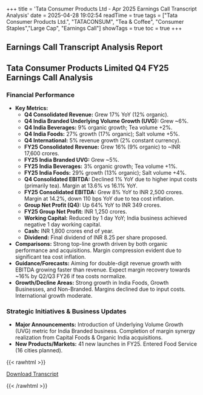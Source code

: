 +++
title = 'Tata Consumer Products Ltd - Apr 2025 Earnings Call Transcript Analysis'
date = 2025-04-28 19:02:54
readTime = true
tags = ["Tata Consumer Products Ltd.", "TATACONSUM", "Tea & Coffee", "Consumer Staples","Large Cap", "Earnings Call"]
showTags = true
toc = true
+++



## Earnings Call Transcript Analysis Report
## Tata Consumer Products Limited Q4 FY25 Earnings Call Analysis

### Financial Performance

*   **Key Metrics:**
    *   **Q4 Consolidated Revenue:** Grew 17% YoY (12% organic).
    *   **Q4 India Branded Underlying Volume Growth (UVG):** Grew ~6%.
    *   **Q4 India Beverages:** 9% organic growth; Tea volume +2%.
    *   **Q4 India Foods:** 27% growth (17% organic); Salt volume +5%.
    *   **Q4 International:** 5% revenue growth (2% constant currency).
    *   **FY25 Consolidated Revenue:** Grew 16% (9% organic) to ~INR 17,600 crores.
    *   **FY25 India Branded UVG:** Grew ~5%.
    *   **FY25 India Beverages:** 3% organic growth; Tea volume +1%.
    *   **FY25 India Foods:** 29% growth (13% organic); Salt volume +4%.
    *   **Q4 Consolidated EBITDA:** Declined 1% YoY due to higher input costs (primarily tea). Margin at 13.6% vs 16.1% YoY.
    *   **FY25 Consolidated EBITDA:** Grew 8% YoY to INR 2,500 crores. Margin at 14.2%, down 110 bps YoY due to tea cost inflation.
    *   **Group Net Profit (Q4):** Up 64% YoY to INR 349 crores.
    *   **FY25 Group Net Profit:** INR 1,250 crores.
    *   **Working Capital:** Reduced by 1 day YoY; India business achieved negative 1 day working capital.
    *   **Cash:** INR 1,800 crores end of year.
    *   **Dividend:** Final dividend of INR 8.25 per share proposed.
*   **Comparisons:** Strong top-line growth driven by both organic performance and acquisitions. Margin compression evident due to significant tea cost inflation.
*   **Guidance/Forecasts:** Aiming for double-digit revenue growth with EBITDA growing faster than revenue. Expect margin recovery towards ~16% by Q2/Q3 FY26 if tea costs normalize.
*   **Growth/Decline Areas:** Strong growth in India Foods, Growth Businesses, and Non-Branded. Margins declined due to input costs. International growth moderate.

### Strategic Initiatives & Business Updates

*   **Major Announcements:** Introduction of Underlying Volume Growth (UVG) metric for India Branded business. Completion of margin synergy realization from Capital Foods & Organic India acquisitions.
*   **New Products/Markets:** 41 new launches in FY25. Entered Food Service (16 cities planned).



{{< rawhtml >}}

<div class="button-container">    
    <a href="https://www.bseindia.com/stockinfo/AnnPdfOpen.aspx?Pname=93f31a87-572d-4ab2-8714-95197da843aa.pdf" target="_blank" class="report-button">
      <i class="fas fa-file-pdf"></i> Download Transcript
    </a>
</div>
    
{{< /rawhtml >}}

